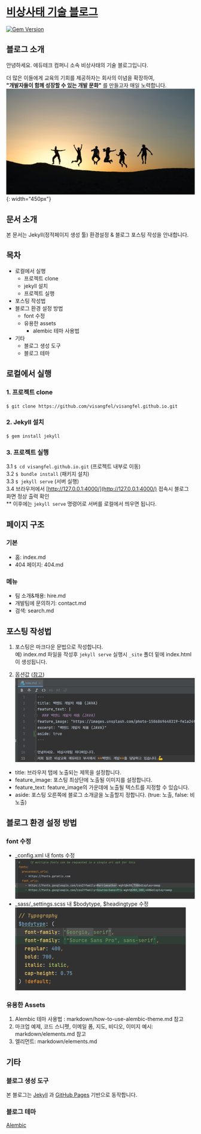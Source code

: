 
# [비상사태 기술 블로그](https://visangfel.github.io/)
[![Gem Version](https://badge.fury.io/rb/alembic-jekyll-theme.svg)](https://badge.fury.io/rb/alembic-jekyll-theme)

## 블로그 소개
안녕하세요. 에듀테크 컴퍼니 소속 비상사태의 기술 블로그입니다.  

더 많은 이들에게 교육의 기회를 제공하자는 회사의 이념을 확장하여,  
**"개발자들이 함께 성장할 수 있는 개발 문화"** 를 만들고자 매일 노력합니다.
![greeting.png](/assets/images/readme/greeting.png)  {: width="450px"}

## 문서 소개
본 문서는 Jekyll(정적페이지 생성 툴) 환경설정 & 블로그 포스팅 작성을 안내합니다. 

## 목차
* 로컬에서 실행
    * 프로젝트 clone
    * jekyll 설치
    * 프로젝트 실행
* 포스팅 작성법
* 블로그 환경 설정 방법
  * font 수정
  * 유용한 assets
    * alembic 테마 사용법
* 기타
    * 블로그 생성 도구 
    * 블로그 테마 
  
## 로컬에서 실행
### 1. 프로젝트 clone
`$ git clone https://github.com/visangfel/visangfel.github.io.git` 

### 2. Jekyll 설치
`$ gem install jekyll`

### 3. 프로젝트 실행
3.1 `$ cd visangfel.github.io.git` (프로젝트 내부로 이동)  
3.2 `$ bundle install` (패키지 설치)  
3.3 `$ jekyll serve` (서버 실행)  
3.4 브라우저에서 [http://127.0.0.1:4000/](http://127.0.0.1:4000/) 접속시 블로그 화면 정상 출력 확인  
** 이후에는 `jekyll serve` 명령어로 서버를 로컬에서 띄우면 됩니다. 

## 페이지 구조
### 기본
- 홈: index.md
- 404 페이지: 404.md
### 메뉴
- 팀 소개&채용: hire.md
- 개발팀에 문의하기: contact.md
- 검색: search.md

## 포스팅 작성법
1. 포스팅은 마크다운 문법으로 작성합니다.  
예) index.md 파일을 작성후 `jekyll serve` 실행시 `_site` 폴더 밑에 index.html이 생성됩니다.
   
2. 옵션값 ([참고](https://github.com/daviddarnes/alembic#page-and-post-options/))
![posting-options.png](/assets/images/readme/posting-options.png)
- title: 브라우저 탭에 노출되는 제목을 설정합니다.  
- feature_image: 포스팅 최상단에 노출될 이미지를 설정합니다. 
- feature_text: feature_image의 가운데에 노출될 텍스트를 지정할 수 있습니다.
- aside: 포스팅 오른쪽에 블로그 소개글을 노출할지 정합니다. (true: 노출, false: 비노출)

## 블로그 환경 설정 방법
### font 수정
- _config.xml 내 fonts 수정  
  ![font-setting-1.png](/assets/images/readme/font-setting-1.png)  
- _sass/_settings.scss 내 $bodytype, $headingtype 수정  
  ![font-setting-2.png](/assets/images/readme/font-setting-2.png)

### 유용한 Assets
1. Alembic 테마 사용법 : markdown/how-to-use-alembic-theme.md 참고
2. 마크업 예제, 코드 스니펫, 이메일 폼, 지도, 비디오, 이미지 예시: markdown/elements.md 참고
3. 엘리먼트: markdown/elements.md

## 기타
###  블로그 생성 도구
본 블로그는 [Jekyll](https://jekyllrb.com/) 과 [GitHub Pages](https://pages.github.com/) 기반으로 동작합니다. 

### 블로그 테마
[Alembic](https://github.com/daviddarnes/alembic/)
